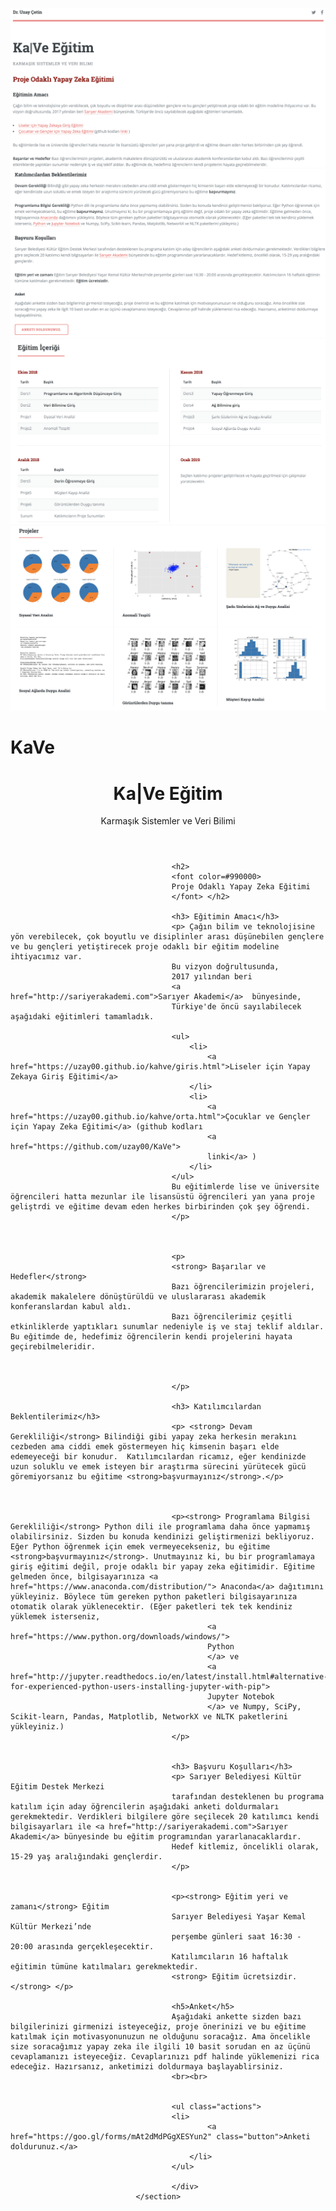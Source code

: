 ![](2018/images/1.png)
![](2018/images/2.png)
![](2018/images/3.png)
![](2018/images/4.png)

# KaVe
<header>
											<h1>
											Ka|Ve Eğitim</h1>
											<p>
											Karmaşık Sistemler ve Veri Bilimi</p>
										</header>
									

										<h2>
										<font color=#990000> 
										Proje Odaklı Yapay Zeka Eğitimi
										</font> </h2>

										<h3> Eğitimin Amacı</h3>
										<p> Çağın bilim ve teknolojisine yön verebilecek, çok boyutlu ve disiplinler arası düşünebilen gençlere ve bu gençleri yetiştirecek proje odaklı bir eğitim modeline ihtiyacımız var. 	
										Bu vizyon doğrultusunda,	
										2017 yılından beri
										<a href="http://sariyerakademi.com">Sarıyer Akademi</a>  bünyesinde,
										Türkiye'de öncü sayılabilecek aşağıdaki eğitimleri tamamladık.

										<ul>
											<li>
												<a href="https://uzay00.github.io/kahve/giris.html">Liseler için Yapay Zekaya Giriş Eğitimi</a>
											</li>
											<li>
												<a href="https://uzay00.github.io/kahve/orta.html">Çocuklar ve Gençler için Yapay Zeka Eğitimi</a> (github kodları 
												<a href="https://github.com/uzay00/KaVe">
												linki</a> )
											</li>
										</ul>
										Bu eğitimlerde lise ve üniversite öğrencileri hatta mezunlar ile lisansüstü öğrencileri yan yana proje geliştrdi ve eğitime devam eden herkes birbirinden çok şey öğrendi.
										</p>
										

										
										<p>
										<strong> Başarılar ve Hedefler</strong>
										Bazı öğrencilerimizin projeleri, akademik makalelere dönüştürüldü ve uluslararası akademik konferanslardan kabul aldı.
										Bazı öğrencilerimiz çeşitli etkinliklerde yaptıkları sunumlar nedeniyle iş ve staj teklif aldılar. Bu eğitimde de, hedefimiz öğrencilerin kendi projelerini hayata geçirebilmeleridir.


										
										</p>

										<h3> Katılımcılardan Beklentilerimiz</h3>
										<p> <strong> Devam Gerekliliği</strong> Bilindiği gibi yapay zeka herkesin merakını cezbeden ama ciddi emek göstermeyen hiç kimsenin başarı elde edemeyeceği bir konudur.  Katılımcılardan ricamız, eğer kendinizde uzun soluklu ve emek isteyen bir araştırma sürecini yürütecek gücü göremiyorsanız bu eğitime <strong>başvurmayınız</strong>.</p>


										
										<p><strong> Programlama Bilgisi Gerekliliği</strong> Python dili ile programlama daha önce yapmamış olabilirsiniz. Sizden bu konuda kendinizi geliştirmenizi bekliyoruz. Eğer Python öğrenmek için emek vermeyecekseniz, bu eğitime <strong>başvurmayınız</strong>. Unutmayınız ki, bu bir programlamaya giriş eğitimi değil, proje odaklı bir yapay zeka eğitimidir. Eğitime gelmeden önce, bilgisayarınıza <a href="https://www.anaconda.com/distribution/"> Anaconda</a> dağıtımını yükleyiniz. Böylece tüm gereken python paketleri bilgisayarınıza otomatik olarak yüklenecektir. (Eğer paketleri tek tek kendiniz yüklemek isterseniz,
												<a href="https://www.python.org/downloads/windows/">
												Python 
												</a> ve 
												<a href="http://jupyter.readthedocs.io/en/latest/install.html#alternative-for-experienced-python-users-installing-jupyter-with-pip">
												Jupyter Notebok 
												</a> ve Numpy, SciPy, Scikit-learn, Pandas, Matplotlib, NetworkX ve NLTK paketlerini yükleyiniz.)
										</p>
										
										
										<h3> Başvuru Koşulları</h3>
										<p> Sarıyer Belediyesi Kültür Eğitim Destek Merkezi 
										tarafından desteklenen bu programa katılım için aday öğrencilerin aşağıdaki anketi doldurmaları gerekmektedir. Verdikleri bilgilere göre seçilecek 20 katılımcı kendi bilgisayarları ile <a href="http://sariyerakademi.com">Sarıyer Akademi</a> bünyesinde bu eğitim programından yararlanacaklardır. 
										Hedef kitlemiz, öncelikli olarak, 15-29 yaş aralığındaki gençlerdir. 
										</p>


										<p><strong> Eğitim yeri ve zamanı</strong> Eğitim
										Sarıyer Belediyesi Yaşar Kemal Kültür Merkezi’nde
										perşembe günleri saat 16:30 - 20:00 arasında gerçekleşecektir.
										Katılımcıların 16 haftalık eğitimin tümüne katılmaları gerekmektedir.
										<strong> Eğitim ücretsizdir.</strong> </p>

										<h5>Anket</h5>
										Aşağıdaki ankette sizden bazı bilgilerinizi girmenizi isteyeceğiz, proje önerinizi ve bu eğitime katılmak için motivasyonunuzun ne olduğunu soracağız. Ama öncelikle size soracağımız yapay zeka ile ilgili 10 basit sorudan en az üçünü cevaplamanızı isteyeceğiz. Cevaplarınızı pdf halinde yüklemenizi rica edeceğiz. Hazırsanız, anketimizi doldurmaya başlayablirsiniz.
										<br><br>


										<ul class="actions">
										<li>
												<a href="https://goo.gl/forms/mAt2dMdPGgXESYun2" class="button">Anketi doldurunuz.</a>
											</li>
										</ul>
										
										</div>
								</section>